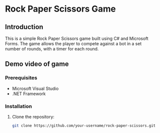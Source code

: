 # Rock Paper Scissors Game

## Introduction

This is a simple Rock Paper Scissors game built using C# and Microsoft Forms. The game allows the player to compete against a bot in a set number of rounds, with a timer for each round.

## Demo video of game


### Prerequisites

- Microsoft Visual Studio
- .NET Framework

### Installation

1. Clone the repository:

   ```bash
   git clone https://github.com/your-username/rock-paper-scissors.git

